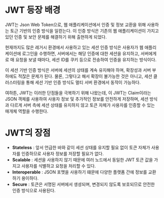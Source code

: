 # JWT 등장 배경

JWT는 Json Web Token으로, 웹 애플리케이션에서 인증 및 정보 교환을 위해 사용하는 토근 기반의 인증 방식을 일컫는다.
이 인증 방식은 기존의 웹 애플리케이션이 가지고 있던 인증 및 보안 문제를 해결하기 위해 출현하게 되었다.

현재까지도 많은 레거시 환경에서 사용하고 있는 세션 인증 방식은 사용자가 웹 애플리케이션에 로그인을 수행하면,
서버에서는 해당 인증에 대한 세션을 유지하고, 서버에게로 매 요청을 보낼 때마다, 세션 ID를 쿠키 등으로 전송하여 인증을 유지하는 방식이다.

이 세션 기반 인증 방식은 서버에 세션의 상태를 계속 유지해야 하며, 확장성과 서버 부하에도 적잖은 문제가 된다.
물론, 그렇다고 해서 확장이 불가능한 것은 아니고, 세션 클러스터링을 통해 세션 기반 인증 방식도 멀티 서버 환경에서 동작이 가능하다.

여하튼, JWT는 이러한 단점들을 극복하기 위해 나왔는데, 이 JWT는 Claim이라는 JSON 객체를 사용하여 사용자 정보 및 추가적인 정보를
안전하게 저장하며, 세션 방식과 다르게 서버 측에 세션 상태를 유지하지 않고 토큰 자체가 사용자를 인증할 수 있는 매개체 역할을 수행한다.

# JWT의 장점
- **Stateless** : 앞서 언급한 바와 같이 세션 상태를 유지할 필요 없이 토큰 자체가 사용자를 인증하므로 사용자 정보를 저장할 필요가 없다.
- **Scalable** : 세션을 사용하지 않기 때문에 여러 노드에서 동일한 JWT 토큰 값을 가지고 사용자를 식별하고 요청을 처리할 수 있다.
- **Interoperable** : JSON 포멧을 사용하기 떄문에 다양한 플랫폼 간에 정보를 교환하기 용이하다.
- **Secure** : 토큰은 서명된 서버에서 생셩되며, 변경되지 않도록 보호되므로 안전한 인증 방식으로 사용된다.
